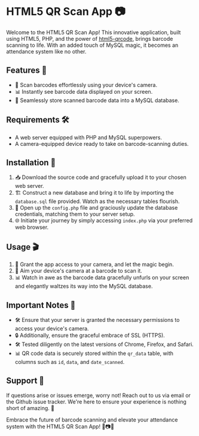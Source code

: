 # HTML5 QR Scan App 📷

Welcome to the HTML5 QR Scan App! This innovative application, built using HTML5, PHP, and the power of [html5-qrcode](https://github.com/mebjas/html5-qrcode.git), brings barcode scanning to life. With an added touch of MySQL magic, it becomes an attendance system like no other.

## Features 🚀
- 📸 Scan barcodes effortlessly using your device's camera.
- 📊 Instantly see barcode data displayed on your screen.
- 💾 Seamlessly store scanned barcode data into a MySQL database.

## Requirements 🛠️
- A web server equipped with PHP and MySQL superpowers.
- A camera-equipped device ready to take on barcode-scanning duties.

## Installation 🌟
1. 📥 Download the source code and gracefully upload it to your chosen web server.
2. 🏗️ Construct a new database and bring it to life by importing the `database.sql` file provided. Watch as the necessary tables flourish.
3. 🔌 Open up the `config.php` file and graciously update the database credentials, matching them to your server setup.
4. 🌐 Initiate your journey by simply accessing `index.php` via your preferred web browser.

## Usage 🎬
1. 📸 Grant the app access to your camera, and let the magic begin.
2. 🎯 Aim your device's camera at a barcode to scan it.
3. 📊 Watch in awe as the barcode data gracefully unfurls on your screen and elegantly waltzes its way into the MySQL database.

## Important Notes 📝
- 🛠️ Ensure that your server is granted the necessary permissions to access your device's camera.
- 🔒 Additionally, ensure the graceful embrace of SSL (HTTPS).
- 🛠️ Tested diligently on the latest versions of Chrome, Firefox, and Safari.
- 📊 QR code data is securely stored within the `qr_data` table, with columns such as `id`, `data`, and `date_scanned`.

## Support 🙌
If questions arise or issues emerge, worry not! Reach out to us via email or the Github issue tracker. We're here to ensure your experience is nothing short of amazing. 💌

Embrace the future of barcode scanning and elevate your attendance system with the HTML5 QR Scan App! 🚀📷🌟
